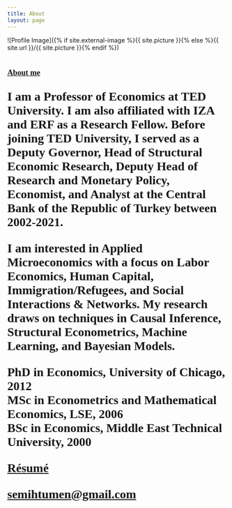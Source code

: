 ```yaml
---
title: About
layout: page
---
```

![Profile Image]({% if site.external-image %}{{ site.picture }}{% else %}{{ site.url }}/{{ site.picture }}{% endif %})

<h1 style="font-family: Verdana;">
<font size="+1"><p><b><u>About me</u></b></p></font>

<p>I am a Professor of Economics at TED University. I am also affiliated with
IZA and ERF as a Research Fellow. Before joining TED University, I served as a Deputy Governor,
Head of Structural Economic Research, Deputy Head of Research and Monetary
Policy, Economist, and Analyst at the Central Bank of the Republic of Turkey
between 2002-2021.</p>

<p>I am interested in Applied Microeconomics with a focus on Labor
Economics, Human Capital, Immigration/Refugees, and Social Interactions & Networks.
My research draws on techniques in Causal Inference, Structural Econometrics,
Machine Learning, and Bayesian Models.</p>

<p>PhD in Economics, University of Chicago, 2012
<br>MSc in Econometrics and Mathematical Economics, LSE, 2006
<br>BSc in Economics, Middle East Technical University, 2000</p>

<a href="https://semihtumen.github.io/assets/CV_STumen.pdf">Résumé</a>

<a href="mailto:semihtumen@gmail.com">semihtumen@gmail.com</a>
</h1>
